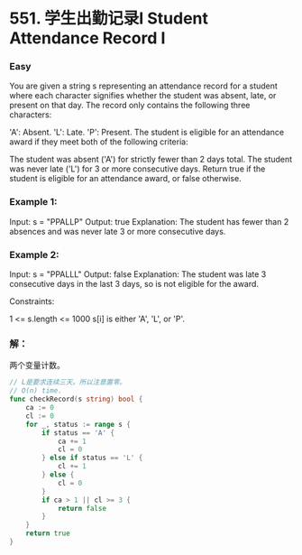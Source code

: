 # 551.  学生出勤记录I Student Attendance Record I

### Easy

You are given a string s representing an attendance record for a student where each character signifies whether the student was absent, late, or present on that day. The record only contains the following three characters:

'A': Absent.
'L': Late.
'P': Present.
The student is eligible for an attendance award if they meet both of the following criteria:

The student was absent ('A') for strictly fewer than 2 days total.
The student was never late ('L') for 3 or more consecutive days.
Return true if the student is eligible for an attendance award, or false otherwise.

### Example 1:

Input: s = "PPALLP"
Output: true
Explanation: The student has fewer than 2 absences and was never late 3 or more consecutive days.

### Example 2:

Input: s = "PPALLL"
Output: false
Explanation: The student was late 3 consecutive days in the last 3 days, so is not eligible for the award.

Constraints:

1 <= s.length <= 1000
s[i] is either 'A', 'L', or 'P'.

### 解：

两个变量计数。

```go
// L是要求连续三天。所以注意置零。
// O(n) time.
func checkRecord(s string) bool {
	ca := 0
	cl := 0
	for _, status := range s {
		if status == 'A' {
			ca += 1
			cl = 0
		} else if status == 'L' {
			cl += 1
		} else {
			cl = 0
		}
		if ca > 1 || cl >= 3 {
			return false
		}
	}
	return true
}
```
